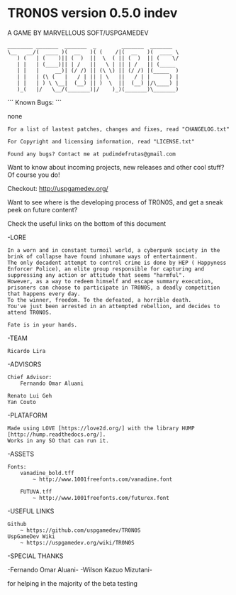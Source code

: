 
﻿TR0N0S version 0.5.0 indev
=====================

A GAME BY MARVELLOUS SOFT/USPGAMEDEV


~~~~~~~~~~~~~~~~~~~~~~~~~~~~~~~~~~~~~~~~~~~~~~~~~~~~~~~
________ _______  _______  _        _______  _______   
\__   __/(  ____ )(  __   )( (    /|(  __   )(  ____ \  
   ) (   | (    )|| (  )  ||  \  ( || (  )  || (    \/  
   | |   | (____)|| | /   ||   \ | || | /   || (_____   
   | |   |     __)| (/ /) || (\ \) || (/ /) |(_____  )  
   | |   | (\ (   |   / | || | \   ||   / | |      ) |  
   | |   | ) \ \__|  (__) || )  \  ||  (__) |/\____) |  
   )_(   |/   \__/(_______)|/    )_)(_______)\_______)  
~~~~~~~~~~~~~~~~~~~~~~~~~~~~~~~~~~~~~~~~~~~~~~~~~~~~~~~


´´´ Known Bugs: ```

none


~~~~~~~~~~~~~~~~~~~~~~~~~~~~~~~~~~~~~~~~~~~~~~~~~~~~~~~~~~~~~~~~~~~~~~~~~~~~~~~~~~~~~~~~~
For a list of lastest patches, changes and fixes, read "CHANGELOG.txt"
~~~~~~~~~~~~~~~~~~~~~~~~~~~~~~~~~~~~~~~~~~~~~~~~~~~~~~~~~~~~~~~~~~~~~~~~~~~~~~~~~~~~~~~~~

~~~~~~~~~~~~~~~~~~~~~~~~~~~~~~~~~~~~~~~~~~~~~~~~~~~~~~~~~~~~~~~~~~~~~~~~~~~~~~~~~~~~~~~~~
For Copyright and licensing information, read "LICENSE.txt"
~~~~~~~~~~~~~~~~~~~~~~~~~~~~~~~~~~~~~~~~~~~~~~~~~~~~~~~~~~~~~~~~~~~~~~~~~~~~~~~~~~~~~~~~~

~~~~~~~~~~~~~~~~~~~~~~~~~~~~~~~~~~~~~~~~~~~~~~~~~~~~~~~~~~~~~~~~~~~~~~~~~~~~~~~~~~~~~~~~~
Found any bugs? Contact me at pudimdefrutas@gmail.com
~~~~~~~~~~~~~~~~~~~~~~~~~~~~~~~~~~~~~~~~~~~~~~~~~~~~~~~~~~~~~~~~~~~~~~~~~~~~~~~~~~~~~~~~~

Want to know about incoming projects, new releases and other cool stuff? Of course you do!
	
Checkout: http://uspgamedev.org/

Want to see where is the developing process of TR0N0S, and get a sneak peek on future content?

Check the useful links on the bottom of this document

-LORE

	In a worn and in constant turmoil world, a cyberpunk society in the brink of collapse have found inhumane ways of entertainment.
	The only decadent attempt to control crime is done by HEP ( Happyness Enforcer Police), an elite group responsible for capturing and suppressing any action or attitude that seems "harmful".
	However, as a way to redeem himself and escape summary execution, prisoners can choose to participate in TR0N0S, a deadly competition that happens every day.
	To the winner, freedom. To the defeated, a horrible death.
	You've just been arrested in an attempted rebellion, and decides to attend TR0N0S.

	Fate is in your hands.

-TEAM

	Ricardo Lira

-ADVISORS

	Chief Advisor:
		Fernando Omar Aluani
	
	Renato Lui Geh
	Yan Couto


-PLATAFORM

	Made using LÖVE [https://love2d.org/] with the library HUMP [http://hump.readthedocs.org/]. 
	Works in any SO that can run it.

-ASSETS

	Fonts:
		vanadine_bold.tff
			~ http://www.1001freefonts.com/vanadine.font

		FUTUVA.tff
			~ http://www.1001freefonts.com/futurex.font 

-USEFUL LINKS

	Github
		~ https://github.com/uspgamedev/TR0N0S
	UspGameDev Wiki
		~ https://uspgamedev.org/wiki/TR0N0S

-SPECIAL THANKS

-Fernando Omar Aluani-
-Wilson Kazuo Mizutani-

for helping in the majority of the beta testing


